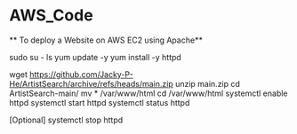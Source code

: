 # AWS_Code
** To deploy a Website on AWS EC2 using Apache**

sudo su -
ls
yum update -y
yum install -y httpd

wget https://github.com/Jacky-P-He/ArtistSearch/archive/refs/heads/main.zip
unzip main.zip 
cd ArtistSearch-main/
mv * /var/www/html
cd /var/www/html
systemctl enable httpd
systemctl start httpd
systemctl status httpd

[Optional] systemctl stop httpd
